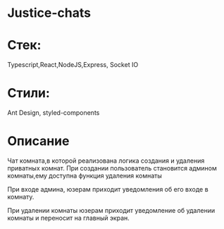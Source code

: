 # Justice-chats

# Cтек:
Typescript,React,NodeJS,Express, Socket IO 
# Стили: 
Ant Design, styled-components
# Описание
Чат комната,в которой реализована логика создания и удаления приватных комнат.
При создании пользователь становится админом комнаты,ему доступна функция удаления комнаты

При входе админа, юзерам приходит уведомления об его входе в комнату.

При удалении комнаты юзерам приходит уведомление об удалении комнаты и переносит на главный экран.

